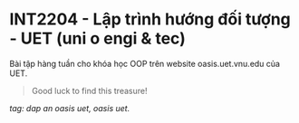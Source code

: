 # INT2204 - Lập trình hướng đối tượng - UET (uni o engi & tec)

Bài tập hàng tuần cho khóa học OOP trên website oasis.uet.vnu.edu của UET.

> Good luck to find this treasure!

*tag: dap an oasis uet, oasis uet.*
